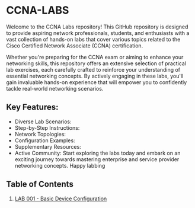 # CCNA-LABS
Welcome to the CCNA Labs repository! This GitHub repository is designed to provide aspiring network professionals, students, and enthusiasts with a vast collection of hands-on labs that cover various topics related to the Cisco Certified Network Associate (CCNA) certification.

Whether you're preparing for the CCNA exam or aiming to enhance your networking skills, this repository offers an extensive selection of practical lab exercises, each carefully crafted to reinforce your understanding of essential networking concepts. By actively engaging in these labs, you'll gain invaluable hands-on experience that will empower you to confidently tackle real-world networking scenarios.

## Key Features:

* Diverse Lab Scenarios: 
* Step-by-Step Instructions:
* Network Topologies: 
* Configuration Examples: 
* Supplementary Resources: 
* Active Community:
Start exploring the labs today and embark on an exciting journey towards mastering enterprise and service provider networking concepts. Happy labbing

## Table of Contents

1. [LAB 001 - Basic Device Configuration](https://github.com/JoramGranger/CCNA-LABS/blob/main/LAB%20001.md)
